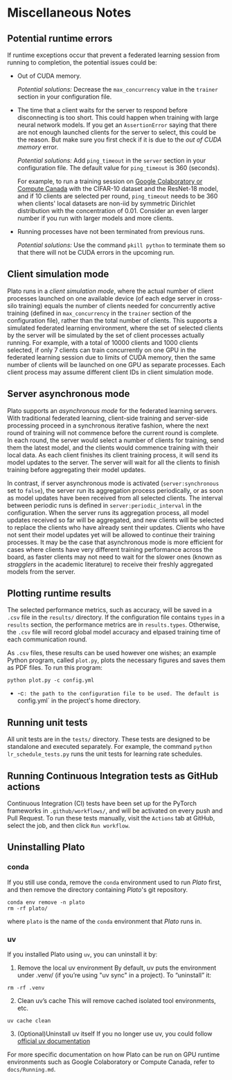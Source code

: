 # Miscellaneous Notes

## Potential runtime errors

If runtime exceptions occur that prevent a federated learning session from running to completion, the potential issues could be:

* Out of CUDA memory.

  *Potential solutions:* Decrease the `max_concurrency` value in the `trainer` section in your configuration file.
 
* The time that a client waits for the server to respond before disconnecting is too short. This could happen when training with large neural network models. If you get an `AssertionError` saying that there are not enough launched clients for the server to select, this could be the reason. But make sure you first check if it is due to the *out of CUDA memory* error.

  *Potential solutions:* Add `ping_timeout` in the `server` section in your configuration file. The default value for `ping_timeout` is 360 (seconds). 

  For example, to run a training session on [Google Colaboratory or Compute Canada](https://github.com/TL-System/plato/blob/main/docs/Running.md) with the CIFAR-10 dataset and the ResNet-18 model, and if 10 clients are selected per round, `ping_timeout` needs to be 360 when clients' local datasets are non-iid by symmetric Dirichlet distribution with the concentration of 0.01. Consider an even larger number if you run with larger models and more clients.

* Running processes have not been terminated from previous runs. 

  *Potential solutions:* Use the command `pkill python` to terminate them so that there will not be CUDA errors in the upcoming run.

## Client simulation mode

Plato runs in a *client simulation mode*, where the actual number of client processes launched on one available device (of each edge server in cross-silo training) equals the number of clients needed for concurrently active training (defined in `max_concurrency` in the `trainer` section of the configuration file), rather than the total number of clients. This supports a simulated federated learning environment, where the set of selected clients by the server will be simulated by the set of client processes actually running. For example, with a total of 10000 clients and 1000 clients selected, if only 7 clients can train concurrently on one GPU in the federated learning session due to limits of CUDA memory, then the same number of clients will be launched on one GPU as separate processes. Each client process may assume different client IDs in client simulation mode.

## Server asynchronous mode

Plato supports an *asynchronous mode* for the federated learning servers. With traditional federated learning, client-side training and server-side processing proceed in a synchronous iterative fashion, where the next round of training will not commence before the current round is complete. In each round, the server would select a number of clients for training, send them the latest model, and the clients would commence training with their local data. As each client finishes its client training process, it will send its model updates to the server. The server will wait for all the clients to finish training before aggregating their model updates.

In contrast, if server asynchronous mode is activated (`server:synchronous` set to `false`), the server run its aggregation process periodically, or as soon as model updates have been received from all selected clients. The interval between periodic runs is defined in `server:periodic_interval` in the configuration. When the server runs its aggregation process, all model updates received so far will be aggregated, and new clients will be selected to replace the clients who have already sent their updates. Clients who have not sent their model updates yet will be allowed to continue their training processes. It may be the case that asynchronous mode is more efficient for cases where clients have very different training performance across the board, as faster clients may not need to wait for the slower ones (known as *stragglers* in the academic literature) to receive their freshly aggregated models from the server.

## Plotting runtime results

The selected performance metrics, such as accuracy, will be saved in a `.csv` file in the `results/` directory. If the configuration file contains `types` in a `results` section, the performance metrics are in `results.types`. Otherwise, the `.csv` file will record global model accuracy and elpased training time of each communication round.

As `.csv` files, these results can be used however one wishes; an example Python program, called `plot.py`, plots the necessary figures and saves them as PDF files. To run this program:

```shell
python plot.py -c config.yml
```

* -c`: the path to the configuration file to be used. The default is `config.yml` in the project's home directory.

## Running unit tests

All unit tests are in the `tests/` directory. These tests are designed to be standalone and executed separately. For example, the command `python lr_schedule_tests.py` runs the unit tests for learning rate schedules.

## Running Continuous Integration tests as GitHub actions

Continuous Integration (CI) tests have been set up for the PyTorch frameworks in `.github/workflows/`, and will be activated on every push and Pull Request. To run these tests manually, visit the `Actions` tab at GitHub, select the job, and then click `Run workflow`.

## Uninstalling Plato

### conda
If you still use conda, remove the `conda` environment used to run *Plato* first, and then remove the directory containing *Plato*'s git repository.

```shell
conda env remove -n plato
rm -rf plato/
```

where `plato` is the name of the `conda` environment that *Plato* runs in.

### uv
If you installed Plato using `uv`, you can uninstall it by:

1. Remove the local uv environment
By default, uv puts the environment under .venv/ (if you’re using "uv sync" in a project). To “uninstall” it:
```shell
rm -rf .venv
```

2. Clean uv’s cache
This will remove cached isolated tool environments, etc.
```shell
uv cache clean
```

3. (Optional)Uninstall uv itself
If you no longer use uv, you could follow [official uv documentation](https://docs.astral.sh/uv/getting-started/installation/#uninstallation)


For more specific documentation on how Plato can be run on GPU runtime environments such as Google Colaboratory or Compute Canada, refer to `docs/Running.md`.

